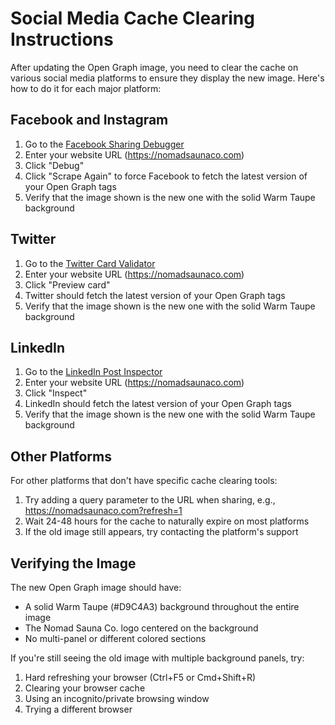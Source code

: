 # Social Media Cache Clearing Instructions

After updating the Open Graph image, you need to clear the cache on various social media platforms to ensure they display the new image. Here's how to do it for each major platform:

## Facebook and Instagram

1. Go to the [Facebook Sharing Debugger](https://developers.facebook.com/tools/debug/)
2. Enter your website URL (https://nomadsaunaco.com)
3. Click "Debug"
4. Click "Scrape Again" to force Facebook to fetch the latest version of your Open Graph tags
5. Verify that the image shown is the new one with the solid Warm Taupe background

## Twitter

1. Go to the [Twitter Card Validator](https://cards-dev.twitter.com/validator)
2. Enter your website URL (https://nomadsaunaco.com)
3. Click "Preview card"
4. Twitter should fetch the latest version of your Open Graph tags
5. Verify that the image shown is the new one with the solid Warm Taupe background

## LinkedIn

1. Go to the [LinkedIn Post Inspector](https://www.linkedin.com/post-inspector/)
2. Enter your website URL (https://nomadsaunaco.com)
3. Click "Inspect"
4. LinkedIn should fetch the latest version of your Open Graph tags
5. Verify that the image shown is the new one with the solid Warm Taupe background

## Other Platforms

For other platforms that don't have specific cache clearing tools:

1. Try adding a query parameter to the URL when sharing, e.g., https://nomadsaunaco.com?refresh=1
2. Wait 24-48 hours for the cache to naturally expire on most platforms
3. If the old image still appears, try contacting the platform's support

## Verifying the Image

The new Open Graph image should have:
- A solid Warm Taupe (#D9C4A3) background throughout the entire image
- The Nomad Sauna Co. logo centered on the background
- No multi-panel or different colored sections

If you're still seeing the old image with multiple background panels, try:
1. Hard refreshing your browser (Ctrl+F5 or Cmd+Shift+R)
2. Clearing your browser cache
3. Using an incognito/private browsing window
4. Trying a different browser
